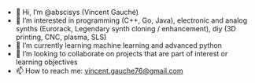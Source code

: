 - 👋 Hi, I’m @abscisys (Vincent Gauché)
- 👀 I’m interested in programming (C++, Go, Java), electronic and analog synths (Eurorack, Legendary synth cloning / enhancement), diy (3D printing, CNC, plasma, SLS)
- 🌱 I’m currently learning machine learning and advanced python
- 💞️ I’m looking to collaborate on projects that are part of interest or learning objectives
- 📫 How to reach me: vincent.gauche76@gmail.com

<!---
abscisys/abscisys is a ✨ special ✨ repository because its `README.md` (this file) appears on your GitHub profile.
You can click the Preview link to take a look at your changes.
--->
